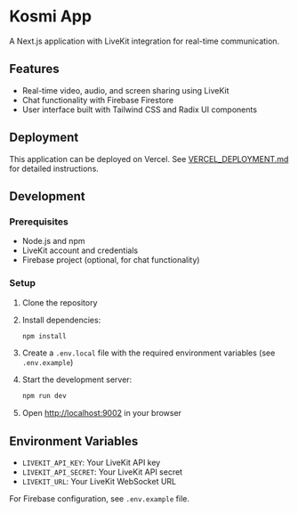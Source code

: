 # Kosmi App

A Next.js application with LiveKit integration for real-time communication.

## Features

- Real-time video, audio, and screen sharing using LiveKit
- Chat functionality with Firebase Firestore
- User interface built with Tailwind CSS and Radix UI components

## Deployment

This application can be deployed on Vercel. See [VERCEL_DEPLOYMENT.md](VERCEL_DEPLOYMENT.md) for detailed instructions.

## Development

### Prerequisites

- Node.js and npm
- LiveKit account and credentials
- Firebase project (optional, for chat functionality)

### Setup

1. Clone the repository
2. Install dependencies:

   ```bash
   npm install
   ```

3. Create a `.env.local` file with the required environment variables (see `.env.example`)
4. Start the development server:

   ```bash
   npm run dev
   ```

5. Open [http://localhost:9002](http://localhost:9002) in your browser

## Environment Variables

- `LIVEKIT_API_KEY`: Your LiveKit API key
- `LIVEKIT_API_SECRET`: Your LiveKit API secret
- `LIVEKIT_URL`: Your LiveKit WebSocket URL

For Firebase configuration, see `.env.example` file.

